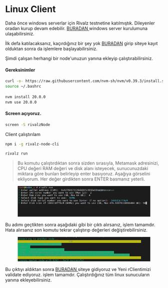 # Linux Client

Daha önce windows serverlar için Rivalz testnetine katılmıştık. Dileyenler oradan kurup devam edebilir. [BURADAN ](https://coinhunterstr.com/rivalz-odullu-testnet-rehberi/)windows server kurulumuna ulaşabilirsiniz.&#x20;

İlk defa katılacaksanız, kaçırdığınız bir şey yok [BURADAN](https://rivalz.ai/?r=0xmtnslk) girip siteye kayıt olduktan sonra da işlemlere başlayabilirsiniz.&#x20;

Şimdi çalışan herhangi bir node'unuzun yanına ekleyip çalıştırabilirsiniz.&#x20;

#### Gereksinimler

```bash
curl -o- https://raw.githubusercontent.com/nvm-sh/nvm/v0.39.3/install.sh | bash
source ~/.bashrc

nvm install 20.0.0
nvm use 20.0.0
```

#### Screen açıyoruz.

```bash
screen -S rivalzNode
```

Client çalıştırılam

```bash
npm i -g rivalz-node-cli
```

```bash
rivalz run
```

> Bu komutu çalıştırdıktan sonra sizden sırasıyla, Metamask adresinizi, CPU değeri RAM değeri ve disk alanı isteyecek, sunucunuzdaki miktara göre bunları belirleyip enter basıyoruz. Aşağıya görselini ekliyorum. Her değer girdikten sonra ENTER basmanız yeterli.

<figure><img src="../../.gitbook/assets/Ekran görüntüsü 2024-07-09 145728.png" alt=""><figcaption></figcaption></figure>

Bu adımı geçtikten sonra aşağıdaki gibi bir çıktı alırsanız, işlem tamamdır. Hata alırsanız son komutu tekrar çalıştırıp değerleri değiştirebilirsiniz.

<figure><img src="../../.gitbook/assets/Ekran görüntüsü 2024-07-09 145811.png" alt=""><figcaption></figcaption></figure>

Bu çıktıyı aldıktan sonra [BURADAN ](https://rivalz.ai/?r=0xmtnslk)siteye gidiyoruz ve Yeni rClientimizi validate ediyoruz. işlem tamamdır. Çalıştırdığınız tüm linux sunucuların yanına ekleyebilirsiniz.&#x20;
